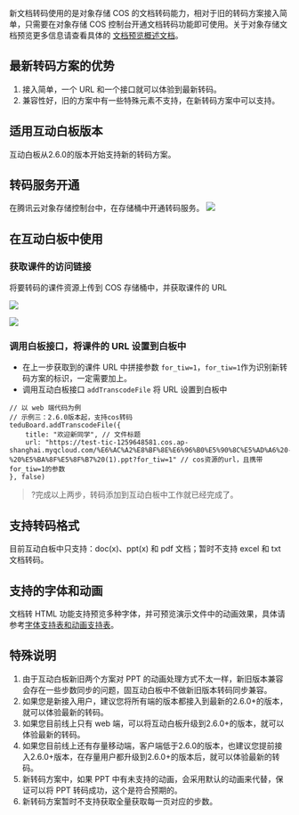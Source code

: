 新文档转码使用的是对象存储 COS 的文档转码能力，相对于旧的转码方案接入简单，只需要在对象存储 COS 控制台开通文档转码功能即可使用。关于对象存储文档预览更多信息请查看具体的 [文档预览概述文档](https://cloud.tencent.com/document/product/436/45906)。

## 最新转码方案的优势

1. 接入简单，一个 URL 和一个接口就可以体验到最新转码。
2. 兼容性好，旧的方案中有一些特殊元素不支持，在新转码方案中可以支持。

## 适用互动白板版本

互动白板从2.6.0的版本开始支持新的转码方案。

## 转码服务开通

在腾讯云对象存储控制台中，在存储桶中开通转码服务。
![](https://main.qcloudimg.com/raw/362b2ed634a2b2cab25e2445a6fb7019.png)


## 在互动白板中使用

### 获取课件的访问链接

将要转码的课件资源上传到 COS 存储桶中，并获取课件的 URL 

![](https://main.qcloudimg.com/raw/9afe1f8402ca067a8b862f914cc5aa89.png)

![](https://main.qcloudimg.com/raw/d09845add1ffa74e8f7020dd14cb1035.png)


### 调用白板接口，将课件的 URL 设置到白板中

- 在上一步获取到的课件 URL 中拼接参数 `for_tiw=1`，`for_tiw=1`作为识别新转码方案的标识，一定需要加上。
- 调用互动白板接口 `addTranscodeFile` 将 URL 设置到白板中


```
// 以 web 端代码为例
// 示例三：2.6.0版本起，支持cos转码
teduBoard.addTranscodeFile({
    title: "欢迎新同学", // 文件标题
    url: "https://test-tic-1259648581.cos.ap-shanghai.myqcloud.com/%E6%AC%A2%E8%BF%8E%E6%96%B0%E5%90%8C%E5%AD%A6%20-%20%E5%BA%8F%E5%8F%B7%20(1).ppt?for_tiw=1" // cos资源的url，且携带for_tiw=1的参数
}, false)
```

>?完成以上两步，转码添加到互动白板中工作就已经完成了。

## 支持转码格式

目前互动白板中只支持：doc(x)、ppt(x) 和 pdf 文档；暂时不支持 excel 和 txt 文档转码。

## 支持的字体和动画

文档转 HTML 功能支持预览多种字体，并可预览演示文件中的动画效果，具体请参考[字体支持表和动画支持表](https://cloud.tencent.com/document/product/436/55791)。

## 特殊说明

1. 由于互动白板新旧两个方案对 PPT 的动画处理方式不太一样，新旧版本兼容会存在一些步数同步的问题，固互动白板中不做新旧版本转码同步兼容。
2. 如果您是新接入用户，建议您将所有端的版本都接入到最新的2.6.0+的版本，就可以体验最新的转码。
3. 如果您目前线上只有 web 端，可以将互动白板升级到2.6.0+的版本，就可以体验最新的转码。
4. 如果您目前线上还有存量移动端，客户端低于2.6.0的版本，也建议您提前接入2.6.0+版本，在存量用户都升级到2.6.0+的版本后，就可以体验最新的转码。
5. 新转码方案中，如果 PPT 中有未支持的动画，会采用默认的动画来代替，保证可以将 PPT 转码成功，这个是符合预期的。
6. 新转码方案暂时不支持获取全量获取每一页对应的步数。

